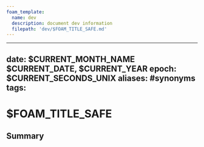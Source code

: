 ```yaml
---
foam_template:
  name: dev
  description: document dev information
  filepath: 'dev/$FOAM_TITLE_SAFE.md'
---
```


---
date: $CURRENT_MONTH_NAME $CURRENT_DATE, $CURRENT_YEAR
epoch: $CURRENT_SECONDS_UNIX
aliases: #synonyms
tags:
---

# $FOAM_TITLE_SAFE
## Summary
